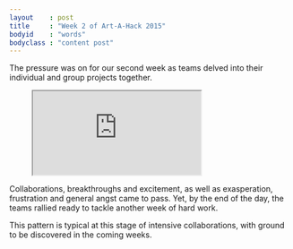 ```yaml
---
layout    : post
title     : "Week 2 of Art-A-Hack 2015"
bodyid    : "words"
bodyclass : "content post"
---
```

The pressure was on for our second week as teams delved into their individual and group projects together.

<figure class="video">
	<iframe src="https://www.flickr.com/photos/125924023@N07/19059208352/in/set-72157654525286918/player/" allowfullscreen webkitallowfullscreen mozallowfullscreen oallowfullscreen msallowfullscreen></iframe>
</figure>

Collaborations, breakthroughs and excitement, as well as exasperation, frustration and general angst came to pass. Yet, by the end of the day, the teams rallied ready to tackle another week of hard work.

<!--excerpt-ends-->

This pattern is typical at this stage of intensive collaborations, with ground to be discovered in the coming weeks.